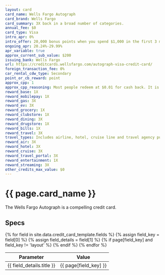 ```yaml
---
layout: card
card_name: Wells Fargo Autograph
card_brand: Wells Fargo
card_summary: 3X back in a broad number of categories.
annual_fee: $0
card_type: Visa
intro_apr: 0%
intro_offer: 20,000 bonus points when you spend $1,000 in the first 3 months. 0% APR for 12 months on purchases.
ongoing_apr: 20.24%-29.99%
apr_variable: true
approx_current_sub_value: $200
issuing_bank: Wells Fargo
url: https://creditcards.wellsfargo.com/autograph-visa-credit-card/
foreign_transaction_fee: 0%
car_rental_cdw_type: Secondary
point_or_cb_reward: point
approx_cpp: 1
approx_cpp_reasoning: Most people redeem at $0.01 for cash back. It is possible to get higher values with transfer partner combinations, or less.
reward_base: 1X
reward_mobilepay: 1X
reward_gas: 3X
reward_ev: 3X
reward_grocery: 1X
reward_clubstore: 1X
reward_dining: 3X
reward_drugstore: 1X
reward_bills: 1X
reward_travel: 3X
travel_types: Includes airline, hotel, cruise line and travel agency purchases
reward_air: 3X
reward_hotel: 3X
reward_cruise: 3X
reward_travel_portal: 3X
reward_entertainment: 1X
reward_streaming: 3X
other_credits_max_value: $0
---
```


<h1>{{ page.card_name }}</h1>

The Wells Fargo Autograph is a compelling credit card.

## Specs

<table>
  <thead>
    <tr>
      <th>Parameter</th>
      <th>Value</th>
    </tr>
  </thead>
  <tbody>
    {% for field in site.data.credit_card_template.fields %}
    {% assign field_key = field[0] %}
    {% assign field_details = field[1] %}
    {% if page[field_key] and field_key != 'layout' %}
    <tr>
      <td>{{ field_details.title }}</td>
      <td>{{ page[field_key] }}</td>
    </tr>
    {% endif %}
    {% endfor %}
  </tbody>
</table>
